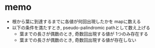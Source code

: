 # memo

- 根から葉に到達するまでに各値が何回出現したかを mapに数える
- 以下の条件を満たすとき, pseudo-palindromic pathとして数え上げる
  - 葉までの長さが偶数のとき, 奇数回出現する値が 1つのみ存在する
  - 葉までの長さが偶数のとき, 奇数回出現する値が存在しない
